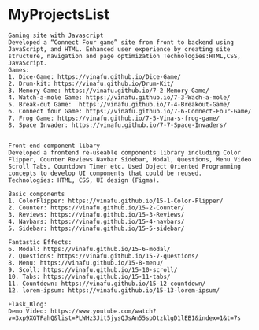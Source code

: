 # MyProjectsList


    Gaming site with Javascript 
    Developed a “Connect Four game” site from front to backend using JavaScript, and HTML. Enhanced user experience by creating site structure, navigation and page optimization Technologies:HTML,CSS, JavaScript. 
    Games:
    1. Dice-Game: https://vinafu.github.io/Dice-Game/
    2. Drum-kit: https://vinafu.github.io/Drum-Kit/
    3. Memory Game: https://vinafu.github.io/7-2-Memory-Game/
    4. Watch-a-mole Game: https://vinafu.github.io/7-3-Wach-a-mole/
    5. Break-out Game:  https://vinafu.github.io/7-4-Breakout-Game/
    6. Connect four Game: https://vinafu.github.io/7-6-Connect-Four-Game/
    7. Frog Game: https://vinafu.github.io/7-5-Vina-s-frog-game/
    8. Space Invader: https://vinafu.github.io/7-7-Space-Invaders/


    Front-end component libary 
    Developed a frontend re-useable components library including Color Flipper, Counter Reviews Navbar Sidebar, Modal, Questions, Menu Video Scroll Tabs, Countdown Timer etc. Used Object Oriented Programming concepts to develop UI components that could be reused. 
    Technologies: HTML, CSS, UI design (Figma).

    Basic components
    1. ColorFlipper: https://vinafu.github.io/15-1-Color-Flipper/
    2. Counter: https://vinafu.github.io/15-2-Counter/
    3. Reviews: https://vinafu.github.io/15-3-Reviews/
    4. Navbars: https://vinafu.github.io/15-4-navbars/
    5. Sidebar: https://vinafu.github.io/15-5-sidebar/

    Fantastic Effects:
    6. Modal: https://vinafu.github.io/15-6-modal/
    7. Questions: https://vinafu.github.io/15-7-questions/
    8. Menu: https://vinafu.github.io/15-8-menu/
    9. Scoll: https://vinafu.github.io/15-10-scroll/
    10. Tabs: https://vinafu.github.io/15-11-tabs/
    11. Countdown: https://vinafu.github.io/15-12-countdown/
    12. lorem-ipsum: https://vinafu.github.io/15-13-lorem-ipsum/

    Flask_Blog:
    Demo Video: https://www.youtube.com/watch?v=3xp9XGTPahQ&list=PLWHz3Jit5jysQJsAn55spDtzklgD1lEB1&index=1&t=7s


